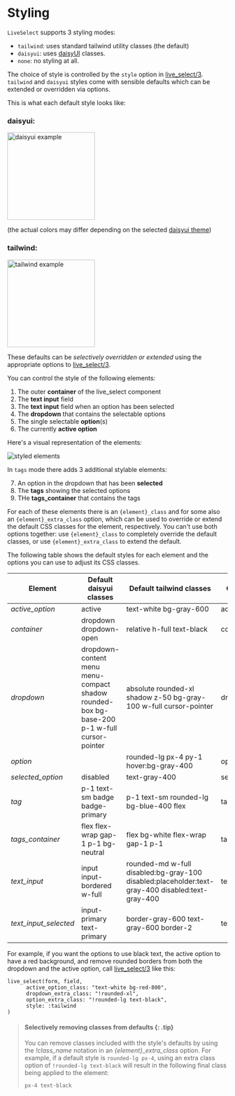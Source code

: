 # Styling

`LiveSelect` supports 3 styling modes:

* `tailwind`: uses standard tailwind utility classes (the default)
* `daisyui`: uses [daisyUI](https://daisyui.com/) classes.
* `none`: no styling at all.

The choice of style is controlled by the `style` option in [live_select/3](`LiveSelect.live_select/3`).
`tailwind` and `daisyui` styles come with sensible defaults which can be extended or overridden via options.

This is what each default style looks like:

### daisyui:

<img alt="daisyui example" src="https://raw.githubusercontent.com/maxmarcon/live_select/main/priv/static/images/daisyui.png"  width="200">

(the actual colors may differ depending on the selected [daisyui theme](https://daisyui.com/docs/themes/))

### tailwind:

<img alt="tailwind example" src="https://raw.githubusercontent.com/maxmarcon/live_select/main/priv/static/images/tailwind.png" width="200">

These defaults can be _selectively overridden or extended_ using the appropriate options
to [live_select/3](`LiveSelect.live_select/3`).

You can control the style of the following elements:

1. The outer **container** of the live_select component
2. The **text input** field
3. The **text input** field when an option has been selected
4. The **dropdown** that contains the selectable options
5. The single selectable **option**(s)
6. The currently **active option**

Here's a visual representation of the elements:

![styled elements](https://raw.githubusercontent.com/maxmarcon/live_select/main/priv/static/images/styled_elements.png)

In `tags` mode there adds 3 additional stylable elements:

7. An option in the dropdown that has been **selected**
8. The **tags** showing the selected options
9. THe **tags_container** that contains the tags

For each of these elements there is an `{element}_class` and for some also an `{element}_extra_class` option, which can
be used
to override or extend the default CSS classes for the element, respectively.
You can't use both options together:
use `{element}_class`
to completely override the default classes, or use `{element}_extra_class` to extend the default.

The following table shows the default styles for each element and the options you can use to adjust its CSS classes.

| Element               | Default daisyui classes                                                                     | Default tailwind classes                                                                         | Class override option     | Class extend option        |
|-----------------------|---------------------------------------------------------------------------------------------|--------------------------------------------------------------------------------------------------|---------------------------|----------------------------|
| *active_option*       | active                                                                                      | text-white bg-gray-600                                                                           | active_option_class       |                            |
| *container*           | dropdown dropdown-open                                                                      | relative h-full text-black                                                                       | container_class           | container_extra_class      |
| *dropdown*            | dropdown-content menu menu-compact shadow rounded-box bg-base-200 p-1 w-full cursor-pointer | absolute rounded-xl shadow z-50 bg-gray-100 w-full cursor-pointer                                | dropdown_class            | dropdown_extra_class       |
| *option*              |                                                                                             | rounded-lg px-4 py-1 hover:bg-gray-400                                                           | option_class              | option_extra_class         |
| *selected_option*     | disabled                                                                                    | text-gray-400                                                                                    | selected_option_class     |                            |
| *tag*                 | p-1 text-sm badge badge-primary                                                             | p-1 text-sm rounded-lg bg-blue-400 flex                                                          | tag_class                 | tag_extra_class            |
| *tags_container*      | flex flex-wrap gap-1 p-1 bg-neutral                                                         | flex bg-white flex-wrap gap-1 p-1                                                                | tags_container_class      | tags_container_extra_class |
| *text_input*          | input input-bordered w-full                                                                 | rounded-md w-full disabled:bg-gray-100 disabled:placeholder:text-gray-400 disabled:text-gray-400 | text_input_class          | text_input_extra_class     |
| *text_input_selected* | input-primary text-primary                                                                  | border-gray-600 text-gray-600 border-2                                                           | text_input_selected_class |                            |

For example, if you want the options to use black text, the active option to have a red background,
and remove rounded borders from both the dropdown and the active option, call [live_select/3](`LiveSelect.live_select/3`)
like this:

```
live_select(form, field,
      active_option_class: "text-white bg-red-800",
      dropdown_extra_class: "!rounded-xl",
      option_extra_class: "!rounded-lg text-black",
      style: :tailwind
)
```

> #### Selectively removing classes from defaults {: .tip}
> 
> You can remove classes included with the style's defaults by using the *!class_name* notation
> in an *{element}_extra_class* option. For example, if a default style is `rounded-lg px-4`,
> using an extra class option of `!rounded-lg text-black` will result in the following final class 
> being applied to the element:
> 
>  `px-4 text-black`


